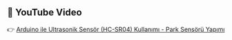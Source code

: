 ## 🎥 YouTube Video

👉 [Arduino ile Ultrasonik Sensör (HC-SR04) Kullanımı - Park Sensörü Yapımı](https://www.youtube.com/watch?v=jgPZsxYvSIk&list=PLDRcccSktQd5mfXDtGv975V77RCrW6H7U&index=12)
